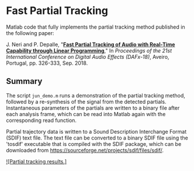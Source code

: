 # Fast Partial Tracking

Matlab code that fully implements the partial tracking method published in the following paper:

J. Neri and P. Depalle, "<a href="http://dafx2018.web.ua.pt/papers/DAFx2018_paper_26.pdf" target="_blank">**Fast Partial Tracking of Audio with Real-Time Capability through Linear Programming**</a>," In *Proceedings of the 21st International Conference on Digital Audio Effects (DAFx-18)*, Aveiro, Portugal, pp. 326-333, Sep. 2018.

## Summary

The script `jun_demo.m` runs a demonstration of the partial tracking method, followed by a re-synthesis of the signal from the detected partials. Instantaneous parameters of the partials are written to a binary file after each analysis frame, which can be read into Matlab again with the corresponding read function.

Partial trajectory data is written to a Sound Description Interchange Format (SDIF) text file. The text file can be converted to a binary SDIF file using the 'tosdif' executable that is compiled with the SDIF package, which can be downloaded from https://sourceforge.net/projects/sdif/files/sdif/.

[![Partial tracking results.]](https://www.music.mcgill.ca/~julian/wp-content/uploads/2020/11/partials_kara.png)
